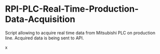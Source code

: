 # RPI-PLC-Real-Time-Production-Data-Acquisition
Script allowing to acquire real time data from Mitsubishi PLC on production line. Acquired data is being sent to API.

x

